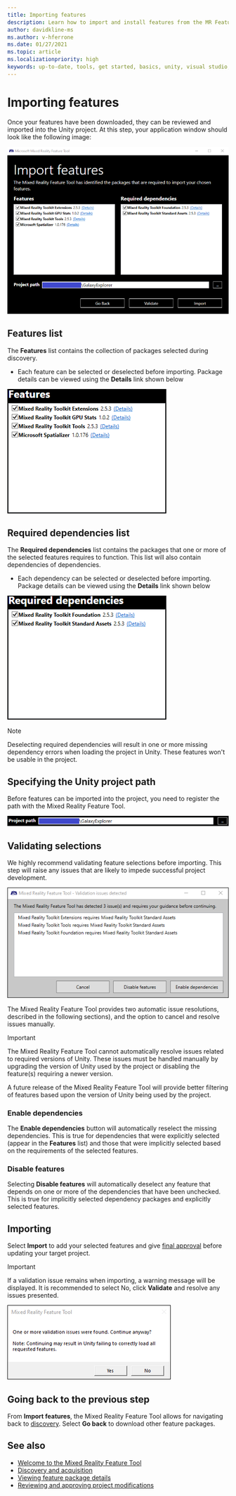 ```yaml
---
title: Importing features
description: Learn how to import and install features from the MR Feature Tool for HoloLens and VR development.
author: davidkline-ms
ms.author: v-hferrone
ms.date: 01/27/2021
ms.topic: article
ms.localizationpriority: high
keywords: up-to-date, tools, get started, basics, unity, visual studio, toolkit, mixed reality headset, windows mixed reality headset, virtual reality headset, installation, Windows, HoloLens, emulator, unreal, openxr
---
```


# Importing features

Once your features have been downloaded, they can be reviewed and imported into the Unity project. At this step, your application window should look like the following image:

![Importing features](images/FeatureToolImport.png)

## Features list

The **Features** list contains the collection of packages selected during discovery. 
* Each feature can be selected or deselected before importing. Package details can be viewed using the **Details** link shown below

![Features list](images/FeaturesList.png)

## Required dependencies list

The **Required dependencies** list contains the packages that one or more of the selected features requires to function. This list will also contain dependencies of dependencies.
* Each dependency can be selected or deselected before importing. Package details can be viewed using the **Details** link shown below

![Dependencies list](images/RequiredDependencyList.png)

> [!NOTE]
> Deselecting required dependencies will result in one or more missing dependency errors when loading the project in Unity. These features won't be usable in the project.

## Specifying the Unity project path

Before features can be imported into the project, you need to register the path with the Mixed Reality Feature Tool.

![Setting project path](images/ProjectPath.png)

## Validating selections

We highly recommend validating feature selections before importing. This step will raise any issues that are likely to impede successful project development.

![Validation issues](images/ValidationIssues.png)

The Mixed Reality Feature Tool provides two automatic issue resolutions, described in the following sections), and the option to cancel and resolve issues manually.

> [!IMPORTANT]
> The Mixed Reality Feature Tool cannot automatically resolve issues related to required versions of Unity. These issues must be handled manually by upgrading the version of Unity used by the project or disabling the feature(s) requiring a newer version.
>
> A future release of the Mixed Reality Feature Tool will provide better filtering of features based upon the version of Unity being used by the project.

### Enable dependencies

The **Enable dependencies** button will automatically reselect the missing dependencies. This is true for dependencies that were explicitly selected (appear in the **Features** list) and those that were implicitly selected based on the requirements of the selected features.

### Disable features

Selecting **Disable features** will automatically deselect any feature that depends on one or more of the dependencies that have been unchecked. This is true for implicitly selected dependency packages and explicitly selected features.

## Importing

Select **Import** to add your selected features and give [final approval](reviewing-changes.md) before updating your target project.

> [!IMPORTANT]
> If a validation issue remains when importing, a warning message will be displayed. It is recommended to select No, click **Validate** and resolve any issues presented.
>
> ![Continue with validation issues](images/ValidationContinueAnyway.png)

## Going back to the previous step

From **Import features**, the Mixed Reality Feature Tool allows for navigating back to [discovery](discovering-features.md). Select **Go back** to download other feature packages.

## See also

- [Welcome to the Mixed Reality Feature Tool](welcome-to-mr-feature-tool.md)
- [Discovery and acquisition](discovering-features.md)
- [Viewing feature package details](viewing-package-details.md)
- [Reviewing and approving project modifications](reviewing-changes.md)